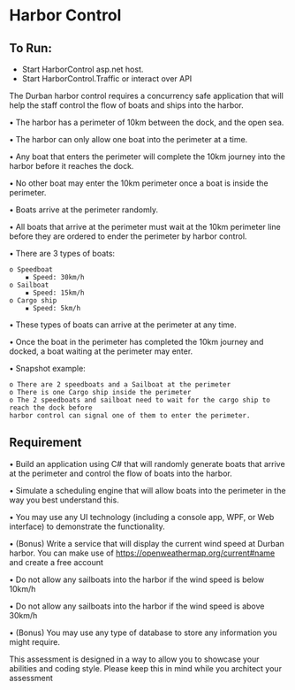 # Harbor Control

## To Run:
 - Start HarborControl asp.net host.
 - Start HarborControl.Traffic or interact over API

The Durban harbor control requires a concurrency safe application that will help the staff control the
flow of boats and ships into the harbor.

• The harbor has a perimeter of 10km between the dock, and the open sea.

• The harbor can only allow one boat into the perimeter at a time.

• Any boat that enters the perimeter will complete the 10km journey into the harbor before it
reaches the dock.

• No other boat may enter the 10km perimeter once a boat is inside the perimeter.

• Boats arrive at the perimeter randomly.

• All boats that arrive at the perimeter must wait at the 10km perimeter line before they are
ordered to ender the perimeter by harbor control.

• There are 3 types of boats:

    o Speedboat
        ▪ Speed: 30km/h
    o Sailboat
        ▪ Speed: 15km/h
    o Cargo ship
        ▪ Speed: 5km/h
        
• These types of boats can arrive at the perimeter at any time.

• Once the boat in the perimeter has completed the 10km journey and docked, a boat waiting at
the perimeter may enter.

• Snapshot example:

    o There are 2 speedboats and a Sailboat at the perimeter
    o There is one Cargo ship inside the perimeter
    o The 2 speedboats and sailboat need to wait for the cargo ship to reach the dock before
    harbor control can signal one of them to enter the perimeter.
    
## Requirement

• Build an application using C# that will randomly generate boats that arrive at the perimeter and
control the flow of boats into the harbor.

• Simulate a scheduling engine that will allow boats into the perimeter in the way you best
understand this.

• You may use any UI technology (including a console app, WPF, or Web interface) to
demonstrate the functionality.

• (Bonus) Write a service that will display the current wind speed at Durban harbor. You can make
use of https://openweathermap.org/current#name and create a free account

• Do not allow any sailboats into the harbor if the wind speed is below 10km/h

• Do not allow any sailboats into the harbor if the wind speed is above 30km/h

• (Bonus) You may use any type of database to store any information you might require.

This assessment is designed in a way to allow you to showcase your abilities and coding style. Please
keep this in mind while you architect your assessment
